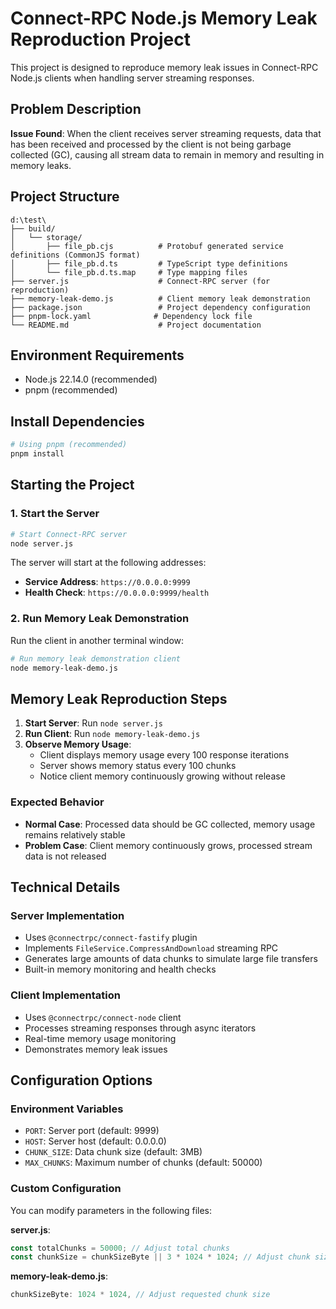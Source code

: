 # Connect-RPC Node.js Memory Leak Reproduction Project

This project is designed to reproduce memory leak issues in Connect-RPC Node.js clients when handling server streaming responses.

## Problem Description

**Issue Found**: When the client receives server streaming requests, data that has been received and processed by the client is not being garbage collected (GC), causing all stream data to remain in memory and resulting in memory leaks.

## Project Structure

```
d:\test\
├── build/
│   └── storage/
│       ├── file_pb.cjs          # Protobuf generated service definitions (CommonJS format)
│       ├── file_pb.d.ts         # TypeScript type definitions
│       └── file_pb.d.ts.map     # Type mapping files
├── server.js                    # Connect-RPC server (for reproduction)
├── memory-leak-demo.js          # Client memory leak demonstration
├── package.json                 # Project dependency configuration
├── pnpm-lock.yaml              # Dependency lock file
└── README.md                    # Project documentation
```

## Environment Requirements

- Node.js 22.14.0 (recommended)
- pnpm (recommended)

## Install Dependencies

```bash
# Using pnpm (recommended)
pnpm install
```

## Starting the Project

### 1. Start the Server

```bash
# Start Connect-RPC server
node server.js
```

The server will start at the following addresses:
- **Service Address**: `https://0.0.0.0:9999`
- **Health Check**: `https://0.0.0.0:9999/health`

### 2. Run Memory Leak Demonstration

Run the client in another terminal window:

```bash
# Run memory leak demonstration client
node memory-leak-demo.js
```

## Memory Leak Reproduction Steps

1. **Start Server**: Run `node server.js`
2. **Run Client**: Run `node memory-leak-demo.js`
3. **Observe Memory Usage**:
   - Client displays memory usage every 100 response iterations
   - Server shows memory status every 100 chunks
   - Notice client memory continuously growing without release

### Expected Behavior

- **Normal Case**: Processed data should be GC collected, memory usage remains relatively stable
- **Problem Case**: Client memory continuously grows, processed stream data is not released

## Technical Details

### Server Implementation
- Uses `@connectrpc/connect-fastify` plugin
- Implements `FileService.CompressAndDownload` streaming RPC
- Generates large amounts of data chunks to simulate large file transfers
- Built-in memory monitoring and health checks

### Client Implementation
- Uses `@connectrpc/connect-node` client
- Processes streaming responses through async iterators
- Real-time memory usage monitoring
- Demonstrates memory leak issues

## Configuration Options

### Environment Variables

- `PORT`: Server port (default: 9999)
- `HOST`: Server host (default: 0.0.0.0)
- `CHUNK_SIZE`: Data chunk size (default: 3MB)
- `MAX_CHUNKS`: Maximum number of chunks (default: 50000)

### Custom Configuration

You can modify parameters in the following files:

**server.js**:
```javascript
const totalChunks = 50000; // Adjust total chunks
const chunkSize = chunkSizeByte || 3 * 1024 * 1024; // Adjust chunk size
```

**memory-leak-demo.js**:
```javascript
chunkSizeByte: 1024 * 1024, // Adjust requested chunk size
```

